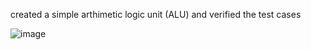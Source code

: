 created a simple arthimetic logic unit (ALU) and verified the test cases

![image](https://user-images.githubusercontent.com/62369135/212759946-a93d0fba-dabc-4310-808d-94f985322c1a.png)
